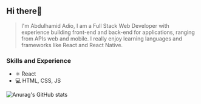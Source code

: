 ## Hi there👋

> I'm Abdulhamid Adio, I am a Full Stack Web Developer with experience building front-end and back-end for applications, ranging from APIs web and mobile. I really enjoy learning languages and frameworks like React and React Native.

### Skills and Experience
* ⚛ React
* 💻 HTML, CSS, JS

<!-- [![Top Langs](https://github-readme-stats.vercel.app/api/top-langs/?username=abdulhamiid&layout=compact)](https://github.com/abdulhamiid/github-readme-stats)<br/> -->
![Anurag's GitHub stats](https://github-readme-stats.vercel.app/api?username=abdulhamiid&show_icons=true&theme=radical)

